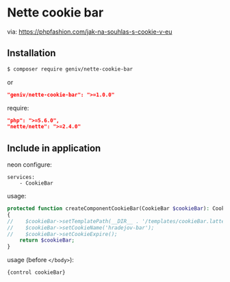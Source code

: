 Nette cookie bar
================

via: https://phpfashion.com/jak-na-souhlas-s-cookie-v-eu

Installation
------------
```sh
$ composer require geniv/nette-cookie-bar
```
or
```json
"geniv/nette-cookie-bar": ">=1.0.0"
```

require:
```json
"php": ">=5.6.0",
"nette/nette": ">=2.4.0"
```

Include in application
----------------------
neon configure:
```neon
services:
    - CookieBar
```

usage:
```php
protected function createComponentCookieBar(CookieBar $cookieBar): CookieBar
{
//    $cookieBar->setTemplatePath(__DIR__ . '/templates/cookieBar.latte');
//    $cookieBar->setCookieName('hradejov-bar');
//    $cookieBar->setCookieExpire();
    return $cookieBar;
}
```

usage (before `</body>`):
```latte
{control cookieBar}
```
